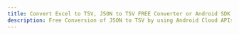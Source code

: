 ---title: Convert Excel to TSV, JSON to TSV FREE Converter or Android SDKdescription: Free Conversion of JSON to TSV by using Android Cloud APIs & SDKs. Also Create, Edit & Render Microsoft Excel, CSV and SpreadsheetML worksheets or spreadsheet in the Cloud.---